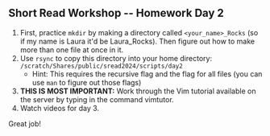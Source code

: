 ## Short Read Workshop -- Homework Day 2

1. First, practice `mkdir` by making a directory called `<your_name>_Rocks` (so if my name is Laura it'd be Laura_Rocks). Then figure out how to make more than one file at once in it.
2. Use `rsync` to copy this directory into your home directory: `/scratch/Shares/public/sread2024/scripts/day2` 
	- Hint: This requires the recursive flag and the flag for all files (you can use `man` to figure out those flags)
3. **THIS IS MOST IMPORTANT:** Work through the Vim tutorial available on the server by typing in the command vimtutor.
4. Watch videos for day 3.

Great job!
